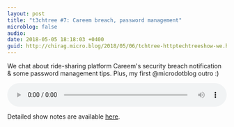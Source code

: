 ```yaml
---
layout: post
title: "t3chtree #7: Careem breach, password management"
microblog: false
audio: 
date: 2018-05-05 18:18:03 +0400
guid: http://chirag.micro.blog/2018/05/06/tchtree-httptechtreeshow-we.html
---
```

We chat about ride-sharing platform Careem's security breach notification & some password management tips. Plus, my first @microdotblog outro :)

<audio style="width:100%" controls><source src="https://tracking.podiant.co/d/spoke/techtree/episodes/362f771c37e1c2/primary/1525361728.mp3?referrer%5Bdomain%5D=chirag.biz" type="audio/mpeg">
Your browser does not support the audio element.
</audio>

Detailed show notes are available [here](http://techtree.show/7).
